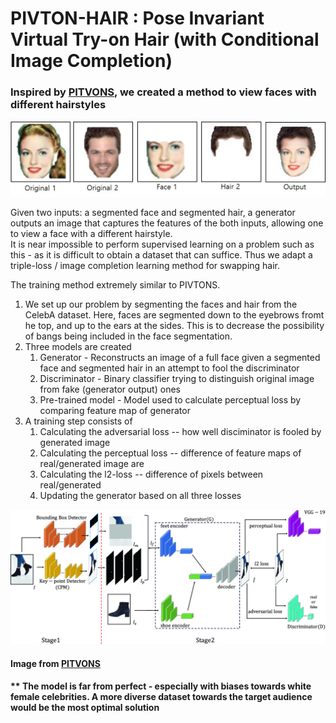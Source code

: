 # PIVTON-HAIR : Pose Invariant Virtual Try-on Hair (with Conditional Image Completion)

### Inspired by [PITVONS](https://link.springer.com/chapter/10.1007/978-3-030-20876-9_41), we created a method to view faces with different hairstyles

![Alt text](images/flow.jpg?raw=true)

<p> Given two inputs: a segmented face and segmented hair, a generator outputs an image that captures the features of the both inputs, allowing one to view a face with a different hairstyle. <br/>
It is near impossible to perform supervised learning on a problem such as this - as it is difficult to obtain a dataset that can suffice.
Thus we adapt a triple-loss / image completion learning method for swapping hair. 
  
The training method extremely similar to PIVTONS.</p>

1. We set up our problem by segmenting the faces and hair from the CelebA dataset. Here, faces are segmented down to the eyebrows fromt he top, and up to the ears at the sides. This is to decrease the possibility of bangs being included in the face segmentation.
2. Three models are created
    1. Generator - Reconstructs an image of a full face given a segmented face and segmented hair in an attempt to fool the discriminator
    2. Discriminator - Binary classifier trying to distinguish original image from fake (generator output) ones
    3. Pre-trained model - Model used to calculate perceptual loss by comparing feature map of generator
3. A training step consists of 
    1. Calculating the adversarial loss -- how well disciminator is fooled by generated image
    2. Calculating the perceptual loss -- difference of feature maps of real/generated image are
    3. Calculating the l2-loss -- difference of pixels between real/generated
    4. Updating the generator based on all three losses

![Alt text](images/training.png?raw=true)
#### Image from [PITVONS](https://link.springer.com/chapter/10.1007/978-3-030-20876-9_41)

#### ** The model is far from perfect - especially with biases towards white female celebrities. A more diverse dataset towards the target audience would be the most optimal solution
